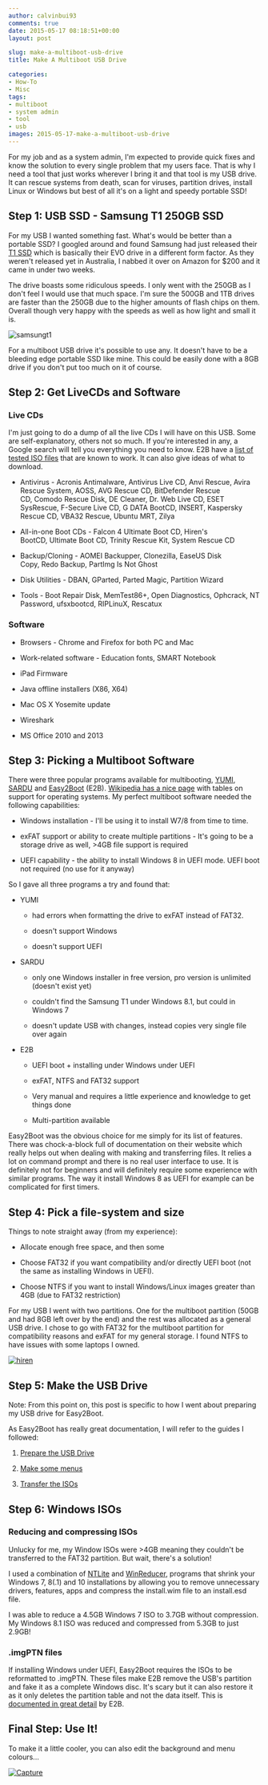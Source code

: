 ```yaml
---
author: calvinbui93
comments: true
date: 2015-05-17 08:18:51+00:00
layout: post

slug: make-a-multiboot-usb-drive
title: Make A Multiboot USB Drive

categories:
- How-To
- Misc
tags:
- multiboot
- system admin
- tool
- usb
images: 2015-05-17-make-a-multiboot-usb-drive
---
```


For my job and as a system admin, I'm expected to provide quick fixes and know the solution to every single problem that my users face. That is why I need a tool that just works wherever I bring it and that tool is my USB drive. It can rescue systems from death, scan for viruses, partition drives, install Linux or Windows but best of all it's on a light and speedy portable SSD!

<!-- more -->


## Step 1: USB SSD - Samsung T1 250GB SSD


For my USB I wanted something fast. What's would be better than a portable SSD? I googled around and found Samsung had just released their [T1 SSD](http://www.amazon.com/gp/product/B00RWXV8FE/ref=as_li_tl?ie=UTF8&camp=211189&creative=373489&creativeASIN=B00RWXV8FE&link_code=as3&tag=calbui-20&linkId=WEBJO6UAFPDJQW4N) which is basically their EVO drive in a different form factor. As they weren't released yet in Australia, I nabbed it over on Amazon for $200 and it came in under two weeks.

The drive boasts some ridiculous speeds. I only went with the 250GB as I don't feel I would use that much space. I'm sure the 500GB and 1TB drives are faster than the 250GB due to the higher amounts of flash chips on them. Overall though very happy with the speeds as well as how light and small it is.

![samsungt1](/images/{{page.images}}/samsungt1.png)

For a multiboot USB drive it's possible to use any. It doesn't have to be a bleeding edge portable SSD like mine. This could be easily done with a 8GB drive if you don't put too much on it of course.


## Step 2: Get LiveCDs and Software




### Live CDs


I'm just going to do a dump of all the live CDs I will have on this USB. Some are self-explanatory, others not so much. If you're interested in any, a Google search will tell you everything you need to know. E2B have a [list of tested ISO files](http://www.easy2boot.com/add-payload-files/list-of-tested-payload-files/) that are known to work. It can also give ideas of what to download.



	
  * Antivirus - Acronis Antimalware, Antivirus Live CD, Anvi Rescue, Avira Rescue System, AOSS, AVG Rescue CD, BitDefender Rescue CD, Comodo Rescue Disk, DE Cleaner, Dr. Web Live CD, ESET SysRescue, F-Secure Live CD, G DATA BootCD, INSERT, Kaspersky Rescue CD, VBA32 Rescue, Ubuntu MRT, Zilya

	
  * All-in-one Boot CDs - Falcon 4 Ultimate Boot CD, Hiren's BootCD, Ultimate Boot CD, Trinity Rescue Kit, System Rescue CD

	
  * Backup/Cloning - AOMEI Backupper, Clonezilla, EaseUS Disk Copy, Redo Backup, PartImg Is Not Ghost

	
  * Disk Utilities - DBAN, GParted, Parted Magic, Partition Wizard

	
  * Tools - Boot Repair Disk, MemTest86+, Open Diagnostics, Ophcrack, NT Password, ufsxbootcd, RIPLinuX, Rescatux




### Software





	
  * Browsers - Chrome and Firefox for both PC and Mac

	
  * Work-related software - Education fonts, SMART Notebook

	
  * iPad Firmware

	
  * Java offline installers (X86, X64)

	
  * Mac OS X Yosemite update

	
  * Wireshark

	
  * MS Office 2010 and 2013




## Step 3: Picking a Multiboot Software


There were three popular programs available for multibooting, [YUMI](http://www.pendrivelinux.com/yumi-multiboot-usb-creator/), [SARDU](http://www.sarducd.it/) and [Easy2Boot](http://www.easy2boot.com/) (E2B). [Wikipedia has a nice page](http://en.wikipedia.org/wiki/List_of_tools_to_create_Live_USB_systems) with tables on support for operating systems. My perfect multiboot software needed the following capabilities:



	
  * Windows installation - I'll be using it to install W7/8 from time to time.

	
  * exFAT support or ability to create multiple partitions - It's going to be a storage drive as well, >4GB file support is required

	
  * UEFI capability - the ability to install Windows 8 in UEFI mode. UEFI boot not required (no use for it anyway)


So I gave all three programs a try and found that:

	
  * YUMI

	
    * had errors when formatting the drive to exFAT instead of FAT32.

	
    * doesn't support Windows

	
    * doesn't support UEFI




	
  * SARDU

	
    * only one Windows installer in free version, pro version is unlimited (doesn't exist yet)

	
    * couldn't find the Samsung T1 under Windows 8.1, but could in Windows 7

	
    * doesn't update USB with changes, instead copies very single file over again




	
  * E2B

	
    * UEFI boot + installing under Windows under UEFI

	
    * exFAT, NTFS and FAT32 support

	
    * Very manual and requires a little experience and knowledge to get things done

	
    * Multi-partition available





Easy2Boot was the obvious choice for me simply for its list of features. There was chock-a-block full of documentation on their website which really helps out when dealing with making and transferring files. It relies a lot on command prompt and there is no real user interface to use. It is definitely not for beginners and will definitely require some experience with similar programs. The way it install Windows 8 as UEFI for example can be complicated for first timers.


## Step 4: Pick a file-system and size


Things to note straight away (from my experience):



	
  * Allocate enough free space, and then some

	
  * Choose FAT32 if you want compatibility and/or directly UEFI boot (not the same as installing Windows in UEFI).

	
  * Choose NTFS if you want to install Windows/Linux images greater than 4GB (due to FAT32 restriction)


For my USB I went with two partitions. One for the multiboot partition (50GB and had 8GB left over by the end) and the rest was allocated as a general USB drive. I chose to go with FAT32 for the multiboot partition for compatibility reasons and exFAT for my general storage. I found NTFS to have issues with some laptops I owned.

[![hiren](/images/{{page.images}}/hiren.png)](/images/{{page.images}}/hiren.png)


## Step 5: Make the USB Drive


Note: From this point on, this post is specific to how I went about preparing my USB drive for Easy2Boot.

As Easy2Boot has really great documentation, I will refer to the guides I followed:



	
  1. [Prepare the USB Drive](http://www.easy2boot.com/make-an-easy2boot-usb-drive/make-and-e2b-usb-drive-using-rmprepusb/)

	
  2. [Make some menus](http://www.easy2boot.com/configuring-e2b/add-a-new-menu-folder/)

	
  3. [Transfer the ISOs](http://www.easy2boot.com/add-payload-files/)




## Step 6: Windows ISOs




### Reducing and compressing ISOs


Unlucky for me, my Window ISOs were >4GB meaning they couldn't be transferred to the FAT32 partition. But wait, there's a solution!

I used a combination of [NTLite](https://www.ntlite.com/) and [WinReducer](http://www.winreducer.net/), programs that shrink your Windows 7, 8(.1) and 10 installations by allowing you to remove unnecessary drivers, features, apps and compress the install.wim file to an install.esd file.

I was able to reduce a 4.5GB Windows 7 ISO to 3.7GB without compression. My Windows 8.1 ISO was reduced and compressed from 5.3GB to just 2.9GB!


### .imgPTN files


If installing Windows under UEFI, Easy2Boot requires the ISOs to be reformatted to .imgPTN. These files make E2B remove the USB's partition and fake it as a complete Windows disc. It's scary but it can also restore it as it only deletes the partition table and not the data itself. This is [documented in great detail](http://www.easy2boot.com/add-payload-files/makepartimage/) by E2B.


## Final Step: Use It!


To make it a little cooler, you can also edit the background and menu colours...

[![Capture](/images/{{page.images}}/Capture-1024x795.png)](/images/{{page.images}}/capture.png)
